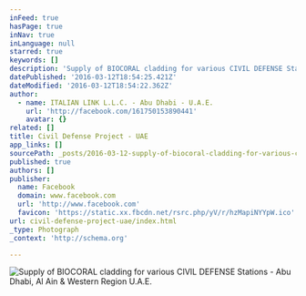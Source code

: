 ```yaml
---
inFeed: true
hasPage: true
inNav: true
inLanguage: null
starred: true
keywords: []
description: 'Supply of BIOCORAL cladding for various CIVIL DEFENSE Stations - Abu Dhabi, Al Ain & Western Region U.A.E.'
datePublished: '2016-03-12T18:54:25.421Z'
dateModified: '2016-03-12T18:54:22.362Z'
author:
  - name: ITALIAN LINK L.L.C. - Abu Dhabi - U.A.E.
    url: 'http://facebook.com/161750153890441'
    avatar: {}
related: []
title: Civil Defense Project - UAE
app_links: []
sourcePath: _posts/2016-03-12-supply-of-biocoral-cladding-for-various-civil-defense-statio.md
published: true
authors: []
publisher:
  name: Facebook
  domain: www.facebook.com
  url: 'http://www.facebook.com'
  favicon: 'https://static.xx.fbcdn.net/rsrc.php/yV/r/hzMapiNYYpW.ico'
url: civil-defense-project-uae/index.html
_type: Photograph
_context: 'http://schema.org'

---
```

![Supply of BIOCORAL cladding for various CIVIL DEFENSE Stations - Abu Dhabi&comma; Al Ain & Western Region U&period;A&period;E&period;](https://scontent.xx.fbcdn.net/hphotos-frc3/t31.0-8/s720x720/1072395_539636549435131_174595670_o.jpg)